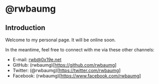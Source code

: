# @rwbaumg

## Introduction
Welcome to my personal page. It will be online soon.

In the meantime, feel free to connect with me via these other channels:

-  E-mail: rwb@0x19e.net
-  GitHub: (rwbaumg)[https://github.com/rwbaumg]
-  Twitter: (@rwbaumg)[https://twitter.com/rwbaumg]
-  Facebook: (rwbaumg)[https://www.facebook.com/rwbaumg]
